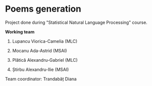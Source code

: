 # Poems generation

Project done during "Statistical Natural Language Processing"
course.

**Working team**

1.  Lupancu Viorica-Camelia (MLC)
    
2.  Mocanu Ada-Astrid (MSAI)
    
3.  Plătică Alexandru-Gabriel (MLC)
    
4.  Știrbu Alexandru-Ilie (MSAI)

Team coordinator: Trandabăț Diana